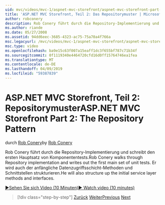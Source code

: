 ```yaml
---
uid: mvc/videos/mvc-1/aspnet-mvc-storefront/aspnet-mvc-storefront-part-2-the-repository-pattern
title: 'ASP.NET MVC Storefront, Teil 2: Das Repositorymuster | Microsoft-Dokumentation'
author: robconery
description: Rob Conery führt durch die Repository-Implementierung und schreibt den ersten Hauptsatz von Komponententests. Er wird auch um die anfängliche Layer-Methode Struktur...
ms.author: riande
ms.date: 05/27/2008
ms.assetid: 94dd6eec-3685-4323-ac75-75a70a4f766a
msc.legacyurl: /mvc/videos/mvc-1/aspnet-mvc-storefront/aspnet-mvc-storefront-part-2-the-repository-pattern
msc.type: video
ms.openlocfilehash: ba9e15c63f007a15eaff1dc3f655bf787c71b34f
ms.sourcegitcommit: 0f1119340e4464720cfd16d0ff15764746ea1fea
ms.translationtype: MT
ms.contentlocale: de-DE
ms.lasthandoff: 04/09/2019
ms.locfileid: "59387839"
---
```

# <a name="aspnet-mvc-storefront-part-2-the-repository-pattern"></a><span data-ttu-id="364c5-104">ASP.NET MVC Storefront, Teil 2: Repositorymuster</span><span class="sxs-lookup"><span data-stu-id="364c5-104">ASP.NET MVC Storefront Part 2: The Repository Pattern</span></span>

<span data-ttu-id="364c5-105">durch [Rob Conery](https://github.com/robconery)</span><span class="sxs-lookup"><span data-stu-id="364c5-105">by [Rob Conery](https://github.com/robconery)</span></span>

<span data-ttu-id="364c5-106">Rob Conery führt durch die Repository-Implementierung und schreibt den ersten Hauptsatz von Komponententests.</span><span class="sxs-lookup"><span data-stu-id="364c5-106">Rob Conery walks through Repository implementation and writes out the first main set of unit tests.</span></span> <span data-ttu-id="364c5-107">Er wird auch der anfängliche Datenzugriffsschicht-Methoden und Schnittstellen strukturieren.</span><span class="sxs-lookup"><span data-stu-id="364c5-107">He will also structure up the initial service layer methods and interfaces.</span></span>

[<span data-ttu-id="364c5-108">&#9654;Sehen Sie sich Video (10 Minuten)</span><span class="sxs-lookup"><span data-stu-id="364c5-108">&#9654; Watch video (10 minutes)</span></span>](https://channel9.msdn.com/Blogs/ASP-NET-Site-Videos/aspnet-mvc-storefront-part-2-the-repository-pattern)

> [!div class="step-by-step"]
> <span data-ttu-id="364c5-109">[Zurück](aspnet-mvc-storefront-part-1-architectural-discussion-and-overview.md)
> [Weiter](aspnet-mvc-storefront-part-3-pipes-and-filters.md)</span><span class="sxs-lookup"><span data-stu-id="364c5-109">[Previous](aspnet-mvc-storefront-part-1-architectural-discussion-and-overview.md)
[Next](aspnet-mvc-storefront-part-3-pipes-and-filters.md)</span></span>
